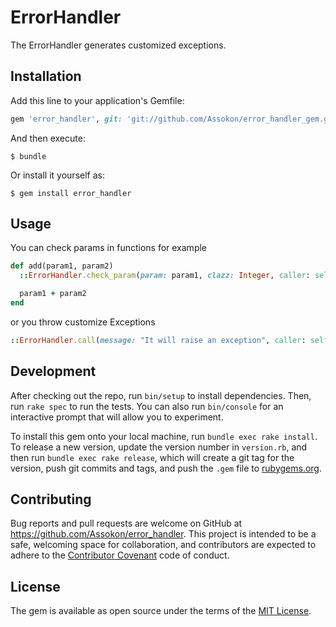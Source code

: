 # ErrorHandler

The ErrorHandler generates customized exceptions.


## Installation

Add this line to your application's Gemfile:

```ruby
gem 'error_handler', git: 'git://github.com/Assokon/error_handler_gem.git'
```

And then execute:

    $ bundle

Or install it yourself as:

    $ gem install error_handler

## Usage

You can check params in functions for example

```ruby
def add(param1, param2)
  ::ErrorHandler.check_param(param: param1, clazz: Integer, caller: self)

  param1 + param2
end
```

or you throw customize Exceptions

```ruby
::ErrorHandler.call(message: "It will raise an exception", caller: self) if @error
```


## Development

After checking out the repo, run `bin/setup` to install dependencies. Then, run `rake spec` to run the tests. You can also run `bin/console` for an interactive prompt that will allow you to experiment.

To install this gem onto your local machine, run `bundle exec rake install`. To release a new version, update the version number in `version.rb`, and then run `bundle exec rake release`, which will create a git tag for the version, push git commits and tags, and push the `.gem` file to [rubygems.org](https://rubygems.org).

## Contributing

Bug reports and pull requests are welcome on GitHub at https://github.com/Assokon/error_handler. This project is intended to be a safe, welcoming space for collaboration, and contributors are expected to adhere to the [Contributor Covenant](http://contributor-covenant.org) code of conduct.

## License

The gem is available as open source under the terms of the [MIT License](https://opensource.org/licenses/MIT).

